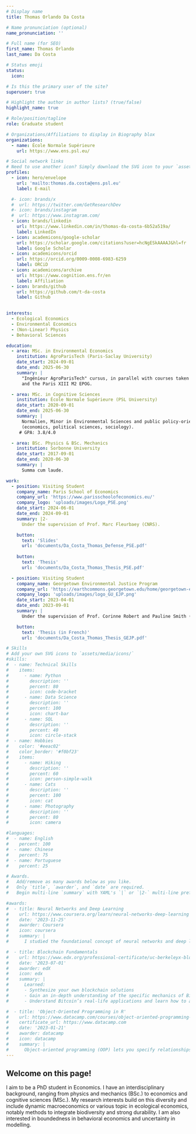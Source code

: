```yaml
---
# Display name
title: Thomas Orlando Da Costa

# Name pronunciation (optional)
name_pronunciation: ''

# Full name (for SEO)
first_name: Thomas Orlando
last_name: Da Costa

# Status emoji
status:
  icon: 

# Is this the primary user of the site?
superuser: true

# Highlight the author in author lists? (true/false)
highlight_name: true

# Role/position/tagline
role: Graduate student

# Organizations/Affiliations to display in Biography blox
organizations:
  - name: École Normale Supérieure
    url: https://www.ens.psl.eu/

# Social network links
# Need to use another icon? Simply download the SVG icon to your `assets/media/icons/` folder.
profiles:
  - icon: hero/envelope
    url: 'mailto:thomas.da.costa@ens.psl.eu'
    label: E-mail 

  #- icon: brands/x
  #  url: https://twitter.com/GetResearchDev
  #- icon: brands/instagram
  #  url: https://www.instagram.com/
  - icon: brands/linkedin
    url: https://www.linkedin.com/in/thomas-da-costa-6b52a519a/
    label: LinkedIn
  - icon: academicons/google-scholar
    url: https://scholar.google.com/citations?user=hcNgESkAAAAJ&hl=fr
    label: Google Scholar
  - icon: academicons/orcid
    url: https://orcid.org/0009-0008-6983-6259 
    label: ORCiD
  - icon: academicons/archive
    url: https://www.cognition.ens.fr/en
    label: Affiliation
  - icon: brands/github
    url: https://github.com/t-da-costa
    label: Github
 

interests:
  - Ecological Economics
  - Environmental Economics
  - (Non-Linear) Physics
  - Behavioral Sciences

education:
  - area: MSc. in Environmental Economics 
    institution: AgroParisTech (Paris-Saclay University)
    date_start: 2024-09-01
    date_end: 2025-06-30
    summary: |
      "Ingénieur AgroParisTech" cursus, in parallel with courses taken at the Paris School of Economics (PSE) M2 APE 
      and the Paris XIII M2 EPOG.

  - area: MSc. in Cognitive Sciences 
    institution: École Normale Supérieure (PSL University)
    date_start: 2020-09-01
    date_end: 2025-06-30
    summary: |
      Normalien, Minor in Environmental Sciences and public policy-oriented cursus 
      (economics, political sciences, sociology).
     # GPA: 3.8/4.0

  - area: BSc. Physics & BSc. Mechanics
    institution: Sorbonne University
    date_start: 2017-09-01
    date_end: 2020-06-30
    summary: |
      Summa cum laude.

work:
  - position: Visiting Student
    company_name: Paris School of Economics
    company_url: 'https://www.parisschoolofeconomics.eu/'
    company_logo: 'uploads/images/Logo_PSE.png'
    date_start: 2024-06-01
    date_end: 2024-09-01
    summary: |2-
      Under the supervision of Prof. Marc Fleurbaey (CNRS).

    button:
      text: 'Slides'
      url: 'documents/Da_Costa_Thomas_Defense_PSE.pdf'
    
    button:
      text: 'Thesis'
      url: 'documents/Da_Costa_Thomas_Thesis_PSE.pdf'

  - position: Visiting Student
    company_name: Georgetown Environmental Justice Program
    company_url: 'https://earthcommons.georgetown.edu/home/georgetown-environmental-justice-program/'
    company_logo: 'uploads/images/logo_GU_EJP.png'
    date_start: 2023-04-01
    date_end: 2023-09-01
    summary: |
      Under the supervision of Prof. Corinne Robert and Pauline Smith (PhD).

    button:
      text: 'Thesis (in French)'
      url: 'documents/Da_Costa_Thomas_Thesis_GEJP.pdf'

# Skills
# Add your own SVG icons to `assets/media/icons/`
#skills:
#  - name: Technical Skills
#    items:
#      - name: Python
#        description: ''
#        percent: 80
#        icon: code-bracket
#      - name: Data Science
#        description: ''
#        percent: 100
#        icon: chart-bar
#      - name: SQL
#        description: ''
#        percent: 40
#        icon: circle-stack
#  - name: Hobbies
#    color: '#eeac02'
#    color_border: '#f0bf23'
#    items:
#      - name: Hiking
#        description: ''
#        percent: 60
#        icon: person-simple-walk
#      - name: Cats
#        description: ''
#        percent: 100
#        icon: cat
#      - name: Photography
#        description: ''
#        percent: 80
#        icon: camera

#languages:
#  - name: English
#    percent: 100
#  - name: Chinese
#    percent: 75
#  - name: Portuguese
#    percent: 25

# Awards.
#   Add/remove as many awards below as you like.
#   Only `title`, `awarder`, and `date` are required.
#   Begin multi-line `summary` with YAML's `|` or `|2-` multi-line prefix and indent 2 spaces below.

#awards:
#  - title: Neural Networks and Deep Learning
#    url: https://www.coursera.org/learn/neural-networks-deep-learning
#    date: '2023-11-25'
#    awarder: Coursera
#    icon: coursera
#    summary: |
#      I studied the foundational concept of neural networks and deep learning. By the end, I was familiar with the significant technological trends driving the rise of deep learning; build, train, and apply fully connected deep neural networks; implement efficient (vectorized) neural networks; identify key parameters in a neural network’s architecture; and apply deep learning to your own applications.

#  - title: Blockchain Fundamentals
#    url: https://www.edx.org/professional-certificate/uc-berkeleyx-blockchain-fundamentals
#    date: '2023-07-01'
#    awarder: edX
#    icon: edx
#    summary: |
#      Learned:
#      - Synthesize your own blockchain solutions
#      - Gain an in-depth understanding of the specific mechanics of Bitcoin
#      - Understand Bitcoin’s real-life applications and learn how to attack and destroy Bitcoin, Ethereum, smart contracts and Dapps, and alternatives to Bitcoin’s Proof-of-Work consensus algorithm

#  - title: 'Object-Oriented Programming in R'
#    url: https://www.datacamp.com/courses/object-oriented-programming-with-s3-and-r6-in-r
#    certificate_url: https://www.datacamp.com
#    date: '2023-01-21'
#    awarder: datacamp
#    icon: datacamp
#    summary: |
#      Object-oriented programming (OOP) lets you specify relationships between functions and the objects that they can act on, helping you manage complexity in your code. This is an intermediate level course, providing an introduction to OOP, using the S3 and R6 systems. S3 is a great day-to-day R programming tool that simplifies some of the functions that you write. R6 is especially useful for industry-specific analyses, working with web APIs, and building GUIs.
---
```


## Welcome on this page!

I aim to be a PhD student in Economics. I have an interdisciplinary background, ranging from physics and
mechanics (BSc.) to economics and cognitive sciences (MSc.). My research interests build on this
diversity and include dynamic macroeconomics or various topic in ecological economics, notably
methods to integrate biodiversity and strong durability. I am also interested in boundedness in behavioral
economics and uncertainty in modelling.

